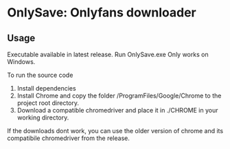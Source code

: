# OnlySave: Onlyfans downloader

## Usage

Executable available in latest release. Run OnlySave.exe
Only works on Windows. 

To run the source code

1. Install dependencies
2. Install Chrome and copy the folder /ProgramFiles/Google/Chrome to the project root directory.
3. Download a compatible chromedriver and place it in ./CHROME in your working directory. 

If the downloads dont work, you can use the older version of chrome and its compatibile chromedriver from the release.
